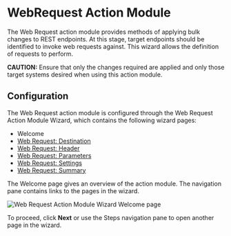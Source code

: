 # WebRequest Action Module

The Web Request action module provides methods of applying bulk changes to REST endpoints. At this
stage, target endpoints should be identified to invoke web requests against. This wizard allows the
definition of requests to perform.

**CAUTION:** Ensure that only the changes required are applied and only those target systems desired
when using this action module.

## Configuration

The Web Request action module is configured through the Web Request Action Module Wizard, which
contains the following wizard pages:

- Welcome
- [Web Request: Destination](/docs/accessanalyzer/11.6/accessanalyzer/admin/action/webrequest/destination.md)
- [Web Request: Header](/docs/accessanalyzer/11.6/accessanalyzer/admin/action/webrequest/header.md)
- [Web Request: Parameters](/docs/accessanalyzer/11.6/accessanalyzer/admin/action/webrequest/parameters.md)
- [Web Request: Settings](/docs/accessanalyzer/11.6/accessanalyzer/admin/action/webrequest/settings.md)
- [Web Request: Summary](/docs/accessanalyzer/11.6/accessanalyzer/admin/action/webrequest/summary.md)

The Welcome page gives an overview of the action module. The navigation pane contains links to the
pages in the wizard.

![Web Request Action Module Wizard Welcome page](/img/versioned_docs/activitymonitor_7.1/activitymonitor/install/welcome.webp)

To proceed, click **Next** or use the Steps navigation pane to open another page in the wizard.
